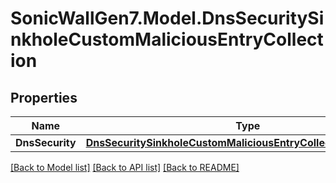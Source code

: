 # SonicWallGen7.Model.DnsSecuritySinkholeCustomMaliciousEntryCollection

## Properties

Name | Type | Description | Notes
------------ | ------------- | ------------- | -------------
**DnsSecurity** | [**DnsSecuritySinkholeCustomMaliciousEntryCollectionDnsSecurity**](DnsSecuritySinkholeCustomMaliciousEntryCollectionDnsSecurity.md) |  | [optional] 

[[Back to Model list]](../README.md#documentation-for-models) [[Back to API list]](../README.md#documentation-for-api-endpoints) [[Back to README]](../README.md)

